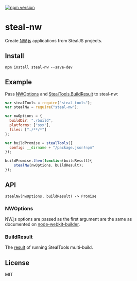 [![npm version](https://badge.fury.io/js/steal-nw.svg)](http://badge.fury.io/js/steal-nw)

# steal-nw

Create [NW.js](http://nwjs.io/) applications from StealJS projects.

## Install

```shell
npm install steal-nw --save-dev
```

## Example

Pass [NWOptions](#nwoptions) and [StealTools.BuildResult](http://stealjs.com/docs/steal-tools.BuildResult.html) to steal-nw:

```js
var stealTools = require("steal-tools");
var stealNw = require("steal-nw");

var nwOptions = {
  buildDir: "./build",
  platforms: ["osx"],
  files: ["./**/*"]
};

var buildPromise = stealTools({
  config: __dirname + "/package.json!npm"
});

buildPromise.then(function(buildResult){
	stealNw(nwOptions, buildResult);
});
```

## API

`stealNw(nwOptions, buildResult) -> Promise`

### NWOptions

NW.js options are passed as the first argument are the same as documented on [node-webkit-builder](https://github.com/mllrsohn/node-webkit-builder).

### BuildResult

The [result](http://stealjs.com/docs/steal-tools.build.html) of running StealTools multi-build.

## License

MIT
